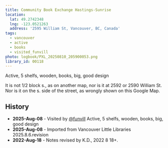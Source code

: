 ```yaml
---
title: Community Book Exchange Hastings-Sunrise
location:
  lat: 49.2742348
  lng: -123.0521263
  address: '2595 William St, Vancouver, BC, Canada'
tags:
  - vancouver
  - active
  - books
  - visited_funvill
photo: logbook/PXL_20250810_205900053.png
library_id: 00118
---
```


Active, 5 shelfs, wooden, books, big, good design

It is not 1/2 block s., as on another map, nor is it at 2592 or 2590 William St. Nor is it on the s. side of the street, as wrongly shown on this Google Map.

## History

- **2025-Aug-08** - Visited by [@funvill](https://blog.abluestar.com) Active, 5 shelfs, wooden, books, big, good design
- **2025-Aug-08** - Imported from Vancouver Little Libraries 2025.8.6.revision
- **2022-Aug-18** - Notes revised by K.D., 2022 8 18+.
